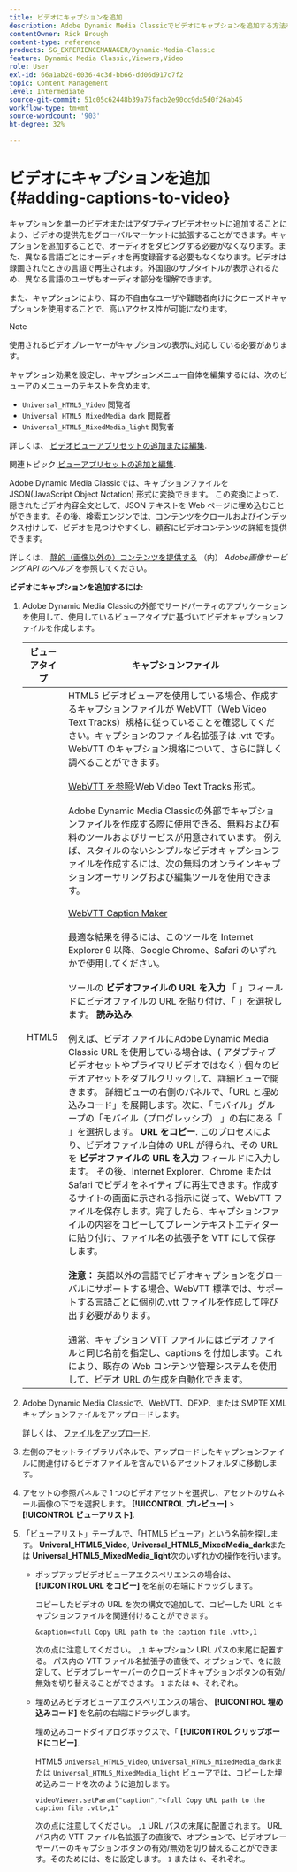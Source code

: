 ```yaml
---
title: ビデオにキャプションを追加
description: Adobe Dynamic Media Classicでビデオにキャプションを追加する方法を説明します。
contentOwner: Rick Brough
content-type: reference
products: SG_EXPERIENCEMANAGER/Dynamic-Media-Classic
feature: Dynamic Media Classic,Viewers,Video
role: User
exl-id: 66a1ab20-6036-4c3d-bb66-dd06d917c7f2
topic: Content Management
level: Intermediate
source-git-commit: 51c05c62448b39a75facb2e90cc9da5d0f26ab45
workflow-type: tm+mt
source-wordcount: '903'
ht-degree: 32%

---
```


# ビデオにキャプションを追加 {#adding-captions-to-video}

キャプションを単一のビデオまたはアダプティブビデオセットに追加することにより、ビデオの提供先をグローバルマーケットに拡張することができます。キャプションを追加することで、オーディオをダビングする必要がなくなります。また、異なる言語ごとにオーディオを再度録音する必要もなくなります。ビデオは録画されたときの言語で再生されます。外国語のサブタイトルが表示されるため、異なる言語のユーザもオーディオ部分を理解できます。

また、キャプションにより、耳の不自由なユーザや難聴者向けにクローズドキャプションを使用することで、高いアクセス性が可能になります。

>[!NOTE]
>
>使用されるビデオプレーヤーがキャプションの表示に対応している必要があります。

キャプション効果を設定し、キャプションメニュー自体を編集するには、次のビューアのメニューのテキストを含めます。

* `Universal_HTML5_Video` 閲覧者
* `Universal_HTML5_MixedMedia_dark` 閲覧者
* `Universal_HTML5_MixedMedia_light` 閲覧者

詳しくは、 [ビデオビューアプリセットの追加または編集](previewing-videos-video-viewer.md#adding_or_editing_a_video_viewer_preset).

関連トピック [ビューアプリセットの追加と編集](application-setup.md#adding_and_editing_viewer_presets).

Adobe Dynamic Media Classicでは、キャプションファイルを JSON(JavaScript Object Notation) 形式に変換できます。 この変換によって、隠されたビデオ内容全文として、JSON テキストを Web ページに埋め込むことができます。その後、検索エンジンでは、コンテンツをクロールおよびインデックス付けして、ビデオを見つけやすくし、顧客にビデオコンテンツの詳細を提供できます。

詳しくは、 [静的（画像以外の）コンテンツを提供する](https://experienceleague.adobe.com/docs/dynamic-media-developer-resources/image-serving-api/image-serving-api/c-serving-static-nonimage-contents.html?lang=en#image-serving-api) （内） *Adobe画像サービング API のヘルプ* を参照してください。

**ビデオにキャプションを追加するには:**

1. Adobe Dynamic Media Classicの外部でサードパーティのアプリケーションを使用して、使用しているビューアタイプに基づいてビデオキャプションファイルを作成します。

   | ビューアタイプ | キャプションファイル |
   |--- |--- |
   | HTML5 | HTML5 ビデオビューアを使用している場合、作成するキャプションファイルが WebVTT（Web Video Text Tracks）規格に従っていることを確認してください。キャプションのファイル名拡張子は .vtt です。WebVTT のキャプション規格について、さらに詳しく調べることができます。<br><br>[WebVTT を参照](https://w3c.github.io/webvtt/):Web Video Text Tracks 形式。 <br><br>Adobe Dynamic Media Classicの外部でキャプションファイルを作成する際に使用できる、無料および有料のツールおよびサービスが用意されています。 例えば、スタイルのないシンプルなビデオキャプションファイルを作成するには、次の無料のオンラインキャプションオーサリングおよび編集ツールを使用できます。 <br><br>[WebVTT Caption Maker](https://testdrive-archive.azurewebsites.net/Graphics/CaptionMaker/Default.html) <br><br>最適な結果を得るには、このツールを Internet Explorer 9 以降、Google Chrome、Safari のいずれかで使用してください。 <br><br>ツールの <b>ビデオファイルの URL を入力</b> 「 」フィールドにビデオファイルの URL を貼り付け、「 」を選択します。 <b>読み込み</b>. <br><br>例えば、ビデオファイルにAdobe Dynamic Media Classic URL を使用している場合は、( アダプティブビデオセットやプライマリビデオではなく ) 個々のビデオアセットをダブルクリックして、詳細ビューで開きます。 詳細ビューの右側のパネルで、「URL と埋め込みコード」を展開します。次に、「モバイル」グループの「モバイル（プログレッシブ） 」の右にある「 」を選択します。 <b>URL をコピー</b>. このプロセスにより、ビデオファイル自体の URL が得られ、その URL を <b>ビデオファイルの URL を入力</b> フィールドに入力します。 その後、Internet Explorer、Chrome または Safari でビデオをネイティブに再生できます。作成するサイトの画面に示される指示に従って、WebVTT ファイルを保存します。完了したら、キャプションファイルの内容をコピーしてプレーンテキストエディターに貼り付け、ファイル名の拡張子を VTT にして保存します。 <br><br><b>注意：</b> 英語以外の言語でビデオキャプションをグローバルにサポートする場合、WebVTT 標準では、サポートする言語ごとに個別の.vtt ファイルを作成して呼び出す必要があります。 <br><br>通常、キャプション VTT ファイルにはビデオファイルと同じ名前を指定し、captions を付加します。これにより、既存の Web コンテンツ管理システムを使用して、ビデオ URL の生成を自動化できます。 |

1. Adobe Dynamic Media Classicで、WebVTT、DFXP、または SMPTE XML キャプションファイルをアップロードします。

   詳しくは、 [ファイルをアップロード](uploading-files.md#uploading_files).

1. 左側のアセットライブラリパネルで、アップロードしたキャプションファイルに関連付けるビデオファイルを含んでいるアセットフォルダに移動します。
1. アセットの参照パネルで 1 つのビデオアセットを選択し、アセットのサムネール画像の下でを選択します。 **[!UICONTROL プレビュー]** > **[!UICONTROL ビューアリスト]**.
1. 「ビューアリスト」テーブルで、「HTML5 ビューア」という名前を探します。 **Univeral_HTML5_Video**, **Universal_HTML5_MixedMedia_dark**&#x200B;または **Universal_HTML5_MixedMedia_light**&#x200B;次のいずれかの操作を行います。

   * ポップアップビデオビューアエクスペリエンスの場合は、 **[!UICONTROL URL をコピー]** を名前の右端にドラッグします。

     コピーしたビデオの URL を次の構文で追加して、コピーした URL とキャプションファイルを関連付けることができます。

     `&caption=<full Copy URL path to the caption file .vtt>,1`

     次の点に注意してください。 `,1` キャプション URL パスの末尾に配置する。 パス内の VTT ファイル名拡張子の直後で、オプションで、をに設定して、ビデオプレーヤーバーのクローズドキャプションボタンの有効/無効を切り替えることができます。 `1` または `0`、それぞれ。

   * 埋め込みビデオビューアエクスペリエンスの場合、 **[!UICONTROL 埋め込みコード]** を名前の右端にドラッグします。

     埋め込みコードダイアログボックスで、「 **[!UICONTROL クリップボードにコピー]**.

     HTML5 `Universal_HTML5_Video`, `Universal_HTML5_MixedMedia_dark`または `Universal_HTML5_MixedMedia_light` ビューアでは、コピーした埋め込みコードを次のように追加します。

     `videoViewer.setParam("caption","<full Copy URL path to the caption file .vtt>,1"`

     次の点に注意してください。 `,1` URL パスの末尾に配置されます。 URL パス内の VTT ファイル名拡張子の直後で、オプションで、ビデオプレーヤーバーのキャプションボタンの有効/無効を切り替えることができます。そのためには、をに設定します。 `1` または `0`、それぞれ。
